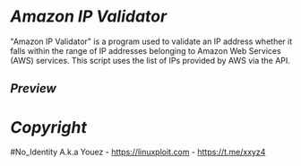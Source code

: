 # _Amazon IP Validator_
"Amazon IP Validator" is a program used to validate an IP address whether it falls within the range of IP addresses belonging to Amazon Web Services (AWS) services. This script uses the list of IPs provided by AWS via the API.

## _Preview_

# _Copyright_
#No_Identity A.k.a Youez - https://linuxploit.com - https://t.me/xxyz4
